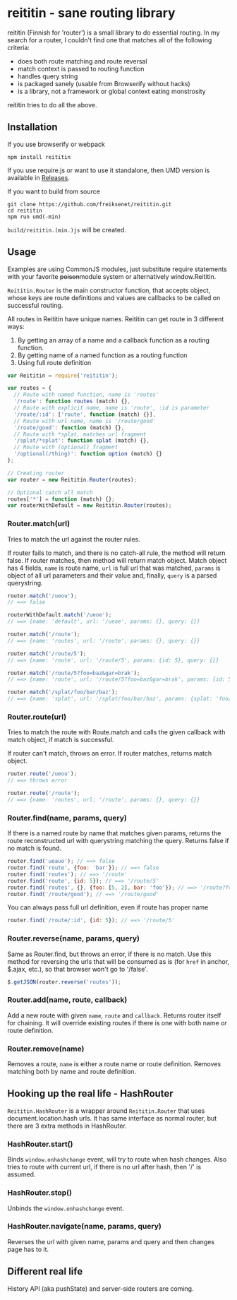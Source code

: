 # reititin - sane routing library

reititin (Finnish for 'router') is a small library to do essential routing.
In my search for a router, I couldn't find one that matches all of the following
criteria:

- does both route matching and route reversal
- match context is passed to routing function
- handles query string
- is packaged sanely (usable from Browserify without hacks)
- is a library, not a framework or global context eating monstrosity

reititin tries to do all the above.

## Installation

If you use browserify or webpack

```
npm install reititin
```

If you use require.js or want to use it standalone, then UMD version is
available in [Releases](https://github.com/freiksenet/reititin/releases).

If you want to build from source

```
git clone https://github.com/freiksenet/reititin.git
cd reititin
npm run umd(-min)
```

`build/reititin.(min.)js` will be created.

## Usage

Examples are using CommonJS modules, just substitute require statements with
your favorite ~~poison~~module system or alternatively window.Reititin.

`Reititin.Router` is the main constructor function, that accepts object, whose
keys are route definitions and values are callbacks to be called on successful
routing.

All routes in Reititin have unique names. Reititin can get route in 3 different
ways:

1. By getting an array of a name and a callback function as a routing function.
2. By getting name of a named function as a routing function
3. Using full route definition

```js
var Reititin = require('reititin');

var routes = {
  // Route with named function, name is 'routes'
  '/route': function routes (match) {},
  // Route with explicit name, name is 'route', :id is parameter
  '/route/:id': ['route', function (match) {}],
  // Route with url name, name is '/route/good'
  '/route/good': function (match) {},
  // Route with *splat, matches url fragment
  '/splat/*splat': function splat (match) {},
  // Route with (optional) fragment
  '/optional(/thing)': function option (match) {}
};

// Creating router
var router = new Reititin.Router(routes);

// Optional catch all match
routes['*'] = function (match) {};
var routerWithDefault = new Reititin.Router(routes);
```

### Router.match(url)

Tries to match the url against the router rules.

If router fails to match, and there is no catch-all rule, the method will return
false. If router matches, then method will return match object. Match object has
4 fields, `name` is route name, `url` is full url that was matched, `params` is
object of all url parameters and their value and, finally, `query` is a parsed
querystring.

```js
router.match('/ueou');
// ==> false

routerWithDefault.match('/ueoe');
// ==> {name: 'default', url: '/ueoe', params: {}, query: {}}

router.match('/route');
// ==> {name: 'routes', url: '/route', params: {}, query: {}}

router.match('/route/5');
// ==> {name: 'route', url: '/route/5', params: {id: 5}, query: {}}

router.match('/route/5?foo=baz&gar=brak');
// ==> {name: 'route', url: '/route/5?foo=baz&gar=brak', params: {id: 5}}, query: {foo: baz, gar: brak}}

router.match('/splat/foo/bar/baz');
// ==> {name: 'splat', url: '/splat/foo/bar/baz', params: {splat: 'foo/bar/baz'}, query: {}}

```

### Router.route(url)

Tries to match the route with Route.match and calls the given callback with
match object, if match is successful.

If router can't match, throws an error. If router matches, returns match object.

```js
router.route('/ueou');
// ==> throws error

router.route('/route');
// ==> {name: 'routes', url: '/route', params: {}, query: {}}
```

### Router.find(name, params, query)

If there is a named route by name that matches given params, returns the route
reconstructed url with querystring matching the query. Returns false if no match
is found.

```js
router.find('ueauo'); // ==> false
router.find('route', {foo: 'bar'}); // ==> false
router.find('routes'); // ==> '/route'
router.find('route', {id: 5}); // ==> '/route/5'
router.find('routes', {}, {foo: [5, 2], bar: 'foo'}); // ==> '/route?foo=5&foo=2&bar=foo
router.find('/route/good'); // ==> '/route/good'
```

You can always pass full url definition, even if route has proper name

```js
router.find('/route/:id', {id: 5}); // ==> '/route/5'
```

### Router.reverse(name, params, query)

Same as Router.find, but throws an error, if there is no match. Use this method
for reversing the urls that will be consumed as is (for `href` in anchor,
$.ajax, etc.), so that browser won't go to '/false'.

```js
$.getJSON(router.reverse('routes'));
```

### Router.add(name, route, callback)

Add a new route with given `name`, `route` and `callback`. Returns router itself
for chaining. It will override existing routes if there is one with both name
*or* route definition.

### Router.remove(name)

Removes a route, `name` is either a route name or route definition. Removes
matching both by name and route definition.

## Hooking up the real life - HashRouter

`Reititin.HashRouter` is a wrapper around `Reititin.Router` that uses
document.location.hash urls. It has same interface as normal router, but there
are 3 extra methods in HashRouter.

### HashRouter.start()

Binds `window.onhashchange` event, will try to route when hash changes. Also
tries to route with current url, if there is no url after hash, then '/' is
assumed.

### HashRouter.stop()

Unbinds the `window.onhashchange` event.

### HashRouter.navigate(name, params, query)

Reverses the url with given name, params and query and then changes page has to
it.

## Different real life

History API (aka pushState) and server-side routers are coming.
